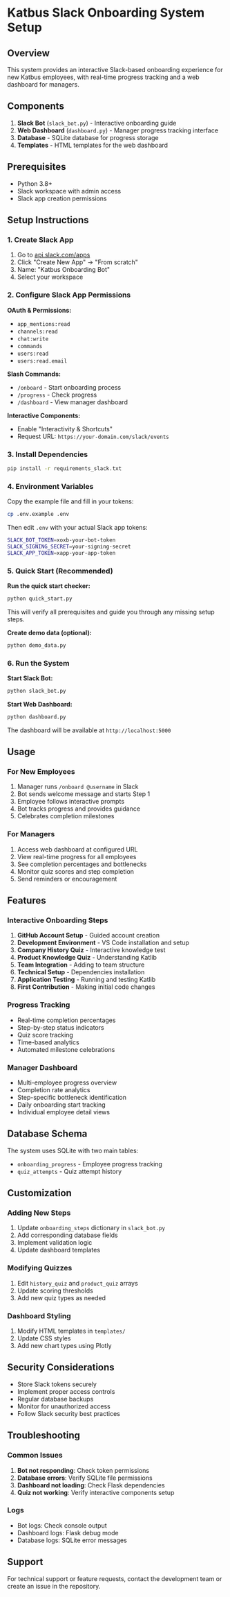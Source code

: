 # Katbus Slack Onboarding System Setup

## Overview
This system provides an interactive Slack-based onboarding experience for new Katbus employees, with real-time progress tracking and a web dashboard for managers.

## Components
1. **Slack Bot** (`slack_bot.py`) - Interactive onboarding guide
2. **Web Dashboard** (`dashboard.py`) - Manager progress tracking interface
3. **Database** - SQLite database for progress storage
4. **Templates** - HTML templates for the web dashboard

## Prerequisites
- Python 3.8+
- Slack workspace with admin access
- Slack app creation permissions

## Setup Instructions

### 1. Create Slack App
1. Go to [api.slack.com/apps](https://api.slack.com/apps)
2. Click "Create New App" → "From scratch"
3. Name: "Katbus Onboarding Bot"
4. Select your workspace

### 2. Configure Slack App Permissions
**OAuth & Permissions:**
- `app_mentions:read`
- `channels:read`
- `chat:write`
- `commands`
- `users:read`
- `users:read.email`

**Slash Commands:**
- `/onboard` - Start onboarding process
- `/progress` - Check progress
- `/dashboard` - View manager dashboard

**Interactive Components:**
- Enable "Interactivity & Shortcuts"
- Request URL: `https://your-domain.com/slack/events`

### 3. Install Dependencies
```bash
pip install -r requirements_slack.txt
```

### 4. Environment Variables
Copy the example file and fill in your tokens:
```bash
cp .env.example .env
```

Then edit `.env` with your actual Slack app tokens:
```bash
SLACK_BOT_TOKEN=xoxb-your-bot-token
SLACK_SIGNING_SECRET=your-signing-secret
SLACK_APP_TOKEN=xapp-your-app-token
```

### 5. Quick Start (Recommended)
**Run the quick start checker:**
```bash
python quick_start.py
```

This will verify all prerequisites and guide you through any missing setup steps.

**Create demo data (optional):**
```bash
python demo_data.py
```

### 6. Run the System
**Start Slack Bot:**
```bash
python slack_bot.py
```

**Start Web Dashboard:**
```bash
python dashboard.py
```

The dashboard will be available at `http://localhost:5000`

## Usage

### For New Employees
1. Manager runs `/onboard @username` in Slack
2. Bot sends welcome message and starts Step 1
3. Employee follows interactive prompts
4. Bot tracks progress and provides guidance
5. Celebrates completion milestones

### For Managers
1. Access web dashboard at configured URL
2. View real-time progress for all employees
3. See completion percentages and bottlenecks
4. Monitor quiz scores and step completion
5. Send reminders or encouragement

## Features

### Interactive Onboarding Steps
1. **GitHub Account Setup** - Guided account creation
2. **Development Environment** - VS Code installation and setup
3. **Company History Quiz** - Interactive knowledge test
4. **Product Knowledge Quiz** - Understanding Katlib
5. **Team Integration** - Adding to team structure
6. **Technical Setup** - Dependencies installation
7. **Application Testing** - Running and testing Katlib
8. **First Contribution** - Making initial code changes

### Progress Tracking
- Real-time completion percentages
- Step-by-step status indicators
- Quiz score tracking
- Time-based analytics
- Automated milestone celebrations

### Manager Dashboard
- Multi-employee progress overview
- Completion rate analytics
- Step-specific bottleneck identification
- Daily onboarding start tracking
- Individual employee detail views

## Database Schema
The system uses SQLite with two main tables:
- `onboarding_progress` - Employee progress tracking
- `quiz_attempts` - Quiz attempt history

## Customization

### Adding New Steps
1. Update `onboarding_steps` dictionary in `slack_bot.py`
2. Add corresponding database fields
3. Implement validation logic
4. Update dashboard templates

### Modifying Quizzes
1. Edit `history_quiz` and `product_quiz` arrays
2. Update scoring thresholds
3. Add new quiz types as needed

### Dashboard Styling
1. Modify HTML templates in `templates/`
2. Update CSS styles
3. Add new chart types using Plotly

## Security Considerations
- Store Slack tokens securely
- Implement proper access controls
- Regular database backups
- Monitor for unauthorized access
- Follow Slack security best practices

## Troubleshooting

### Common Issues
1. **Bot not responding**: Check token permissions
2. **Database errors**: Verify SQLite file permissions
3. **Dashboard not loading**: Check Flask dependencies
4. **Quiz not working**: Verify interactive components setup

### Logs
- Bot logs: Check console output
- Dashboard logs: Flask debug mode
- Database logs: SQLite error messages

## Support
For technical support or feature requests, contact the development team or create an issue in the repository.
